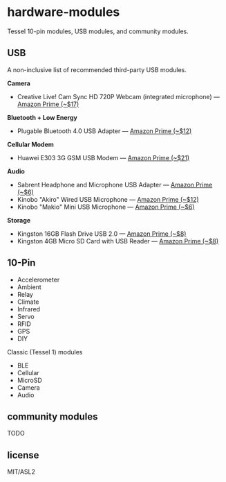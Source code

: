 # hardware-modules
Tessel 10-pin modules, USB modules, and community modules.

## USB

A non-inclusive list of recommended third-party USB modules.

**Camera**

* Creative Live! Cam Sync HD 720P Webcam (integrated microphone) &mdash; [Amazon Prime (~$17)](http://amzn.to/1HZKV8H)

**Bluetooth + Low Energy** 

* Plugable Bluetooth 4.0 USB Adapter &mdash; [Amazon Prime (~$12)](http://amzn.to/1Tz7yoa)

**Cellular Modem**

* Huawei E303 3G GSM USB Modem &mdash; [Amazon Prime (~$21)](http://amzn.to/1HZLmQg)

**Audio**

* Sabrent Headphone and Microphone USB Adapter &mdash; [Amazon Prime (~$6)](http://amzn.to/1M7tLIL)
* Kinobo "Akiro" Wired USB Microphone &mdash; [Amazon Prime (~$12)](http://amzn.to/1M7tOo3)
* Kinobo "Makio" Mini USB Microphone &mdash; [Amazon Prime (~$6)](http://amzn.to/1HZbaOk)

**Storage**

* Kingston 16GB Flash Drive USB 2.0 &mdash; [Amazon Prime (~$8)](http://amzn.to/1IX8Bv6)
* Kingston 4GB Micro SD Card with USB Reader &mdash; [Amazon Prime (~$8)](http://amzn.to/1HZLdML)

## 10-Pin

* Accelerometer
* Ambient
* Relay
* Climate
* Infrared
* Servo
* RFID
* GPS
* DIY

Classic (Tessel 1) modules

* BLE
* Cellular
* MicroSD
* Camera
* Audio

## community modules

TODO

## license

MIT/ASL2
